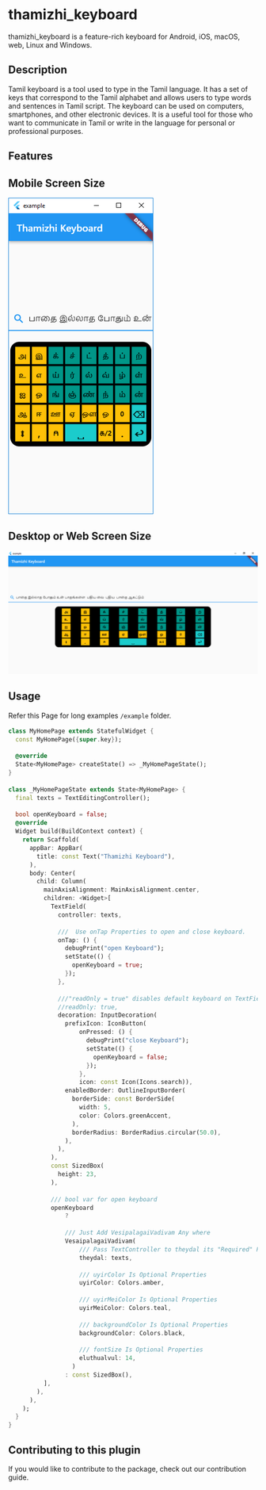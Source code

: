 # thamizhi_keyboard

thamizhi_keyboard is a feature-rich keyboard for Android, iOS, macOS, web, Linux and Windows.

## Description

 Tamil keyboard is a tool used to type in the Tamil language. It has a set of keys that correspond to the Tamil alphabet and allows users to type words and sentences in Tamil script. The keyboard can be used on computers, smartphones, and other electronic devices. It is a useful tool for those who want to communicate in Tamil or write in the language for personal or professional purposes.


## Features

## Mobile Screen Size

<img src="https://github.com/neelakandanz/thamizhi_keyboard/blob/main/out/Screen2.PNG?raw=true" />

## Desktop or Web Screen Size

<img src="https://github.com/neelakandanz/thamizhi_keyboard/blob/main/out/Screen1.PNG?raw=true" />



## Usage

Refer this Page for long examples `/example` folder.

```dart
class MyHomePage extends StatefulWidget {
  const MyHomePage({super.key});

  @override
  State<MyHomePage> createState() => _MyHomePageState();
}

class _MyHomePageState extends State<MyHomePage> {
  final texts = TextEditingController();

  bool openKeyboard = false;
  @override
  Widget build(BuildContext context) {
    return Scaffold(
      appBar: AppBar(
        title: const Text("Thamizhi Keyboard"),
      ),
      body: Center(
        child: Column(
          mainAxisAlignment: MainAxisAlignment.center,
          children: <Widget>[
            TextField(
              controller: texts,

              ///  Use onTap Properties to open and close keyboard.
              onTap: () {
                debugPrint("open Keyboard");
                setState(() {
                  openKeyboard = true;
                });
              },

              ///"readOnly = true" disables default keyboard on TextField for mobile or desktop.
              //readOnly: true,
              decoration: InputDecoration(
                prefixIcon: IconButton(
                    onPressed: () {
                      debugPrint("close Keyboard");
                      setState(() {
                        openKeyboard = false;
                      });
                    },
                    icon: const Icon(Icons.search)),
                enabledBorder: OutlineInputBorder(
                  borderSide: const BorderSide(
                    width: 5,
                    color: Colors.greenAccent,
                  ),
                  borderRadius: BorderRadius.circular(50.0),
                ),
              ),
            ),
            const SizedBox(
              height: 23,
            ),

            /// bool var for open keyboard
            openKeyboard
                ?

                /// Just Add VesipalagaiVadivam Any where
                VesaipalagaiVadivam(
                    /// Pass TextController to theydal its "Required" Properties
                    theydal: texts,

                    /// uyirColor Is Optional Properties
                    uyirColor: Colors.amber,

                    /// uyirMeiColor Is Optional Properties
                    uyirMeiColor: Colors.teal,

                    /// backgroundColor Is Optional Properties
                    backgroundColor: Colors.black,

                    /// fontSize Is Optional Properties
                    eluthualvul: 14,
                  )
                : const SizedBox(),
          ],
        ),
      ),
    );
  }
}

```

## Contributing to this plugin 

If you would like to contribute to the package, check out our contribution guide.

